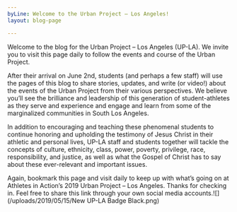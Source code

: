 ```yaml
---
byLine: Welcome to the Urban Project – Los Angeles!
layout: blog-page

---
```

Welcome to the blog for the Urban Project – Los Angeles (UP-LA). We invite you to visit this page daily to follow the events and course of the Urban Project.

After their arrival on June 2nd, students (and perhaps a few staff) will use the pages of this blog to share stories, updates, and write (or video!) about the events of the Urban Project from their various perspectives. We believe you’ll see the brilliance and leadership of this generation of student-athletes as they serve and experience and engage and learn from some of the marginalized communities in South Los Angeles.

In addition to encouraging and teaching these phenomenal students to continue honoring and upholding the testimony of Jesus Christ in their athletic and personal lives, UP-LA staff and students together will tackle the concepts of culture, ethnicity, class, power, poverty, privilege, race, responsibility, and justice, as well as what the Gospel of Christ has to say about these ever-relevant and important issues.

Again, bookmark this page and visit daily to keep up with what’s going on at Athletes in Action’s 2019 Urban Project – Los Angeles. Thanks for checking in. Feel free to share this link through your own social media accounts.![](/uploads/2019/05/15/New UP-LA Badge Black.png)
